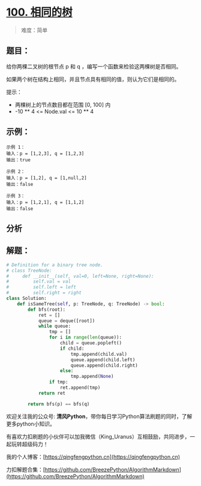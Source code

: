 # [100. 相同的树]()
> 
> 
> 难度：简单

## 题目：

给你两棵二叉树的根节点 p 和 q ，编写一个函数来检验这两棵树是否相同。

如果两个树在结构上相同，并且节点具有相同的值，则认为它们是相同的。

提示：

- 两棵树上的节点数目都在范围 [0, 100] 内
- -10 ** 4 <= Node.val <= 10 ** 4

## 示例：

```
示例 1：
输入：p = [1,2,3], q = [1,2,3]
输出：true

示例 2：
输入：p = [1,2], q = [1,null,2]
输出：false

示例 3：
输入：p = [1,2,1], q = [1,1,2]
输出：false
```

## 分析


## 解题：

```python
# Definition for a binary tree node.
# class TreeNode:
#     def __init__(self, val=0, left=None, right=None):
#         self.val = val
#         self.left = left
#         self.right = right
class Solution:
    def isSameTree(self, p: TreeNode, q: TreeNode) -> bool:
        def bfs(root):
            ret = []
            queue = deque([root])
            while queue:
                tmp = []
                for i in range(len(queue)):
                    child = queue.popleft()
                    if child:
                        tmp.append(child.val)
                        queue.append(child.left)
                        queue.append(child.right)
                    else:
                        tmp.append(None)
                if tmp:
                    ret.append(tmp)
            return ret

        return bfs(p) == bfs(q)
```

欢迎关注我的公众号: **清风Python**，带你每日学习Python算法刷题的同时，了解更多python小知识。

有喜欢力扣刷题的小伙伴可以加我微信（King_Uranus）互相鼓励，共同进步，一起玩转超级码力！

我的个人博客：[https://qingfengpython.cn](https://qingfengpython.cn)

力扣解题合集：[https://github.com/BreezePython/AlgorithmMarkdown](https://github.com/BreezePython/AlgorithmMarkdown)